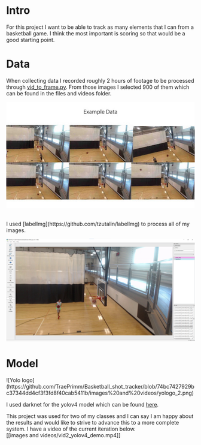 <h1>Intro</h1>
<b1> For this project I want to be able to track as many elements that I can from a basketball game. I think the most important is scoring so that would be a good starting point.</b1>

<br>
<h1>Data</h1>
<b1>

When collecting data I recorded roughly 2 hours of footage to be processed through 
[vid_to_frame.py](https://github.com/TraePrimm/Basketball_shot_tracker/blob/5d6b978afb6ebdcab41c3f926b557aaeed9a4fc0/.py%20files/vid_to_frame.py). From those images I selected 900 of them which can be found in the files and videos folder.
 
![exampledata](https://github.com/TraePrimm/Basketball_shot_tracker/blob/main/images%20and%20videos/unnamed.jpg?raw=true)

</b1>
<br>
<b1> I used [labelImg](https://github.com/tzutalin/labelImg) to process all of my images.<br>
 
 ![labelimg screenshot](https://github.com/TraePrimm/Basketball_shot_tracker/blob/74bc7427929bc37344dd4cf3f3fd8f40cab5411b/images%20and%20videos/labelimg.png)</b1>
 
 <h1> Model </h1>
 <b1>
 ![Yolo logo](https://github.com/TraePrimm/Basketball_shot_tracker/blob/74bc7427929bc37344dd4cf3f3fd8f40cab5411b/images%20and%20videos/yologo_2.png)<br>
 
I used darknet for the yolov4 model which can be found [here](https://github.com/AlexeyAB/darknet). </b1>

<b1> This project was used for two of my classes and I can say I am happy about the results and would like to strive to advance this to a more complete system. I have a video of the current iteration below.<br>
  [[images and videos/vid2_yolov4_demo.mp4]]

